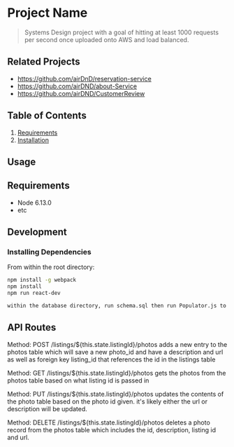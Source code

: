 # Project Name

> Systems Design project with a goal of hitting at least 1000 requests per second once uploaded onto AWS and load balanced.

## Related Projects

  - https://github.com/airDnD/reservation-service
  - https://github.com/airDND/about-Service
  - https://github.com/airDND/CustomerReview

## Table of Contents

1. [Requirements](#requirements)
2. [Installation](#development)

## Usage

> 

## Requirements

- Node 6.13.0
- etc

## Development

### Installing Dependencies

From within the root directory:

```sh
npm install -g webpack
npm install
npm run react-dev

within the database directory, run schema.sql then run Populator.js to populate the database.
```
## API Routes

Method: POST /listings/${this.state.listingId}/photos adds a new entry to the photos table which will save a new photo_id and have a description and url as well as foreign key listing_id that references the id in the listings table

Method: GET /listings/${this.state.listingId}/photos gets the photos from the photos table based on what listing id is passed in

Method: PUT /listings/${this.state.listingId}/photos updates the contents of the photo table based on the photo id given. it's likely either the url or description will be updated.

Method: DELETE /listings/${this.state.listingId}/photos deletes a photo record from the photos table which includes the id, description, listing id and url.
 

